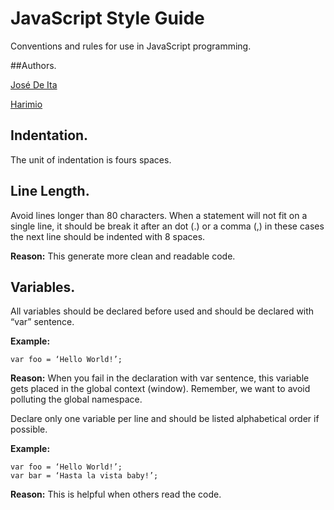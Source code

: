 # JavaScript Style Guide
Conventions and rules for use in JavaScript programming.

##Authors.

[José De Ita]

[Harimio]

[José De Ita]: <https://github.com/josedeita>
[Harimio]: <https://github.com/harimio>

## Indentation.
The unit of indentation is fours spaces.

## Line Length.

Avoid lines longer than 80 characters. When a statement will not fit on a single line, it should be break it after an dot (.) or a comma (,) in these cases the next line should be indented with 8 spaces.

**Reason:** This generate more clean and readable code.

## Variables.

All variables should be declared before used and should be declared with “var” sentence.

**Example:**

    var foo = ‘Hello World!’;

**Reason:** When you fail in the declaration with var sentence, this variable gets placed in the global context (window). Remember, we want to avoid polluting the global namespace.
 
Declare only one variable per line and should be listed alphabetical order if possible.

**Example:**

    var foo = ‘Hello World!’;
    var bar = ‘Hasta la vista baby!’;

**Reason:** This is helpful when others read the code.

